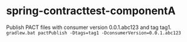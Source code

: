 # spring-contracttest-componentA

Publish PACT files with consumer version 0.0.1.abc123 and tag tag1.  
`gradlew.bat pactPublish -Dtags=tag1 -DconsumerVersion=0.0.1.abc123`